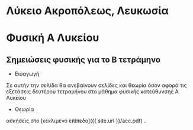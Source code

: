 # Λύκειο Ακροπόλεως, Λευκωσία
# Φυσική Α Λυκείου
## Σημειώσεις φυσικής για το Β τετράμηνο
* Εισαγωγή

Σε αυτήν την σελίδα θα ανεβαίνουν σελίδες και θεωρία όσον αφορά τις εξετάσεις δευτέρου τετραμήνου στο μάθημα φυσικής κατεύθυνσης Α Λυκείου 

* Θεωρία


ασκήσεις στο [κεκλιμένο επίπεδο]({{ site.url }}/acc.pdf) .
